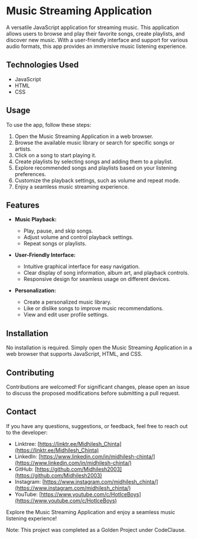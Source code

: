 # Music Streaming Application

A versatile JavaScript application for streaming music. This application allows users to browse and play their favorite songs, create playlists, and discover new music. With a user-friendly interface and support for various audio formats, this app provides an immersive music listening experience.

## Technologies Used

- JavaScript
- HTML
- CSS

## Usage

To use the app, follow these steps:

1. Open the Music Streaming Application in a web browser.
2. Browse the available music library or search for specific songs or artists.
3. Click on a song to start playing it.
4. Create playlists by selecting songs and adding them to a playlist.
5. Explore recommended songs and playlists based on your listening preferences.
6. Customize the playback settings, such as volume and repeat mode.
7. Enjoy a seamless music streaming experience.

## Features

- **Music Playback:**
  - Play, pause, and skip songs.
  - Adjust volume and control playback settings.
  - Repeat songs or playlists.

- **User-Friendly Interface:**
  - Intuitive graphical interface for easy navigation.
  - Clear display of song information, album art, and playback controls.
  - Responsive design for seamless usage on different devices.

- **Personalization:**
  - Create a personalized music library.
  - Like or dislike songs to improve music recommendations.
  - View and edit user profile settings.

## Installation

No installation is required. Simply open the Music Streaming Application in a web browser that supports JavaScript, HTML, and CSS.

## Contributing

Contributions are welcomed! For significant changes, please open an issue to discuss the proposed modifications before submitting a pull request.

## Contact

If you have any questions, suggestions, or feedback, feel free to reach out to the developer:

- Linktree: [https://linktr.ee/Midhilesh_Chinta](https://linktr.ee/Midhilesh_Chinta)
- LinkedIn: [https://www.linkedin.com/in/midhilesh-chinta/](https://www.linkedin.com/in/midhilesh-chinta/)
- GitHub: [https://github.com/Midhilesh2003](https://github.com/Midhilesh2003)
- Instagram: [https://www.instagram.com/midhilesh_chinta/](https://www.instagram.com/midhilesh_chinta/)
- YouTube: [https://www.youtube.com/c/HotIceBoys](https://www.youtube.com/c/HotIceBoys)

Explore the Music Streaming Application and enjoy a seamless music listening experience!

Note: This project was completed as a Golden Project under CodeClause.








